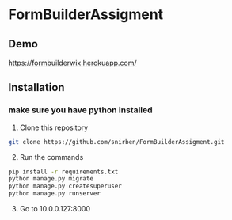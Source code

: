 # FormBuilderAssigment
## Demo
https://formbuilderwix.herokuapp.com/
## Installation
### make sure you have python installed

1. Clone this repository

```bash
git clone https://github.com/snirben/FormBuilderAssigment.git
```

2. Run the commands

```bash
pip install -r requirements.txt
python manage.py migrate
python manage.py createsuperuser
python manage.py runserver
```

3. Go to 10.0.0.127:8000
